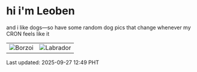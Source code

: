# hi i'm Leoben

and i like dogs—so have some random dog pics that change whenever my CRON feels like it

|  |  |
|--------|----------|
| ![Borzoi](https://random-dog-vercel.vercel.app/api/random-borzoi?v=1758948565) | ![Labrador](https://random-dog-vercel.vercel.app/api/random-labrador?v=1758948565) |

Last updated: 2025-09-27 12:49 PHT
